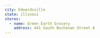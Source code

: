 ```yaml
---
city: Edwardsville
state: illinois
stores:
  - name: Green Earth Grocery
    address: 441 South Buchanan Street A
---
```

